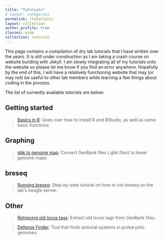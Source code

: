 ```yaml
---
title: "Tutorials"
# layout: categories
permalink: /tutorials/
layout: collection
author_profile: true
classes: wide
collection: tutorial
---
```


This page contains a compilation of dry lab tutorials that I have written over the years. It is still under construction as I am taking a crash course on website building with Jekyll. I am slowly integrating all of my tutorials onto the website so please let me know if you find an error anywhere. Hopefully by the end of this, I will have a relatively functioning website that may (or may not) be useful to other lab members while learning a few things about coding in the process.

The list of currently available tutorials are below:

## Getting started

> [Basics in R](/tutorials/basics_in_R): Goes over how to install R and RStudio, as well as some basic functions.

## Graphing

> [gbk to genome map](/tutorials/gbk_to_genome_map): Convert GenBank files (.gbk files) to linear genome maps.

## breseq

> [Running breseq](/tutorials/breseq): Step-by-step tutorial on how to run breseq on the lab's beagle server.

## Other

> [Retrieving old locus tags](/tutorials/old_locus_tag): Extract old locus tags from GenBank files.

> [Defense Finder](/tutorials/defense_finder): Tool that finds antiviral systems in prokaryotic genomes.